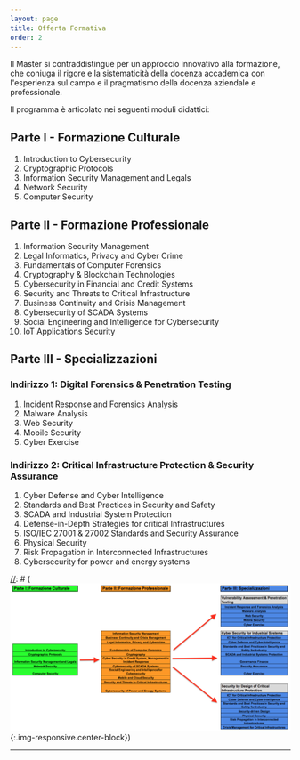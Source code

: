 ```yaml
---
layout: page
title: Offerta Formativa
order: 2
---
```


Il Master si contraddistingue per un approccio innovativo alla formazione, che coniuga il rigore e la sistematicità della docenza accademica con l'esperienza sul campo e il pragmatismo della docenza aziendale e professionale.
 
Il programma è articolato nei seguenti moduli didattici:

## Parte I - Formazione Culturale

1. Introduction to Cybersecurity
1. Cryptographic Protocols
1. Information Security Management and Legals
1. Network Security
1. Computer Security

## Parte II - Formazione Professionale

1. Information Security Management
1. Legal Informatics, Privacy and Cyber Crime
1. Fundamentals of Computer Forensics
1. Cryptography & Blockchain Technologies
1. Cybersecurity in Financial and Credit Systems
1. Security and Threats to Critical Infrastructure
1. Business Continuity and Crisis Management
1. Cybersecurity of SCADA Systems
1. Social Engineering and Intelligence for Cybersecurity
1. IoT Applications Security


## Parte III - Specializzazioni 

### Indirizzo 1: Digital Forensics & Penetration Testing
1. Incident Response and Forensics Analysis
1. Malware Analysis
1. Web Security
1. Mobile Security
1. Cyber Exercise


### Indirizzo 2: Critical Infrastructure Protection & Security Assurance
1. Cyber Defense and Cyber Intelligence
1. Standards and Best Practices in Security and Safety
1. SCADA and Industrial System Protection
1. Defense-in-Depth Strategies for critical Infrastructures
1. ISO/IEC 27001 & 27002 Standards and Security Assurance
1. Physical Security
1. Risk Propagation in Interconnected Infrastructures
1. Cybersecurity for power and energy systems
 

[//]: # (## PIANO DIDATTICO)

[//]: # (![Piano Didattico](/offerta.PNG){:.img-responsive.center-block})

<hr>